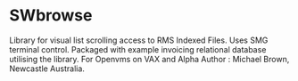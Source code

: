 # SWbrowse

Library for visual list scrolling access to RMS Indexed Files. Uses SMG terminal control. Packaged with example invoicing relational database utilising the library.
For Openvms on VAX and Alpha
Author : Michael Brown, Newcastle Australia.
